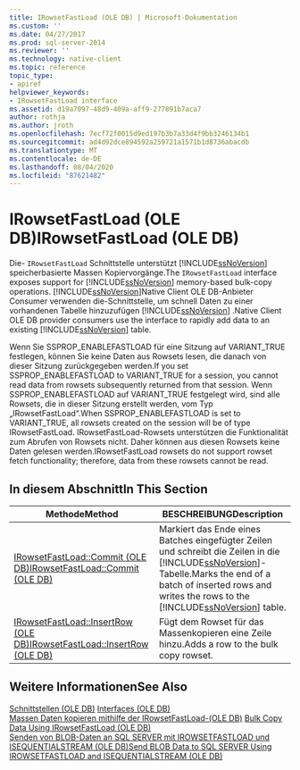 ```yaml
---
title: IRowsetFastLoad (OLE DB) | Microsoft-Dokumentation
ms.custom: ''
ms.date: 04/27/2017
ms.prod: sql-server-2014
ms.reviewer: ''
ms.technology: native-client
ms.topic: reference
topic_type:
- apiref
helpviewer_keywords:
- IRowsetFastLoad interface
ms.assetid: d19a7097-48d9-409a-aff9-277891b7aca7
author: rothja
ms.author: jroth
ms.openlocfilehash: 7ecf72f0015d9ed197b3b7a33d4f9bb3246134b1
ms.sourcegitcommit: ad4d92dce894592a259721a1571b1d8736abacdb
ms.translationtype: MT
ms.contentlocale: de-DE
ms.lasthandoff: 08/04/2020
ms.locfileid: "87621482"
---
```

# <a name="irowsetfastload-ole-db"></a><span data-ttu-id="8201f-102">IRowsetFastLoad (OLE DB)</span><span class="sxs-lookup"><span data-stu-id="8201f-102">IRowsetFastLoad (OLE DB)</span></span>
  <span data-ttu-id="8201f-103">Die- `IRowsetFastLoad` Schnittstelle unterstützt [!INCLUDE[ssNoVersion](../../includes/ssnoversion-md.md)] speicherbasierte Massen Kopiervorgänge.</span><span class="sxs-lookup"><span data-stu-id="8201f-103">The `IRowsetFastLoad` interface exposes support for [!INCLUDE[ssNoVersion](../../includes/ssnoversion-md.md)] memory-based bulk-copy operations.</span></span> [!INCLUDE[ssNoVersion](../../includes/ssnoversion-md.md)]<span data-ttu-id="8201f-104">Native Client OLE DB-Anbieter Consumer verwenden die-Schnittstelle, um schnell Daten zu einer vorhandenen Tabelle hinzuzufügen [!INCLUDE[ssNoVersion](../../includes/ssnoversion-md.md)] .</span><span class="sxs-lookup"><span data-stu-id="8201f-104">Native Client OLE DB provider consumers use the interface to rapidly add data to an existing [!INCLUDE[ssNoVersion](../../includes/ssnoversion-md.md)] table.</span></span>  
  
 <span data-ttu-id="8201f-105">Wenn Sie SSPROP_ENABLEFASTLOAD für eine Sitzung auf VARIANT_TRUE festlegen, können Sie keine Daten aus Rowsets lesen, die danach von dieser Sitzung zurückgegeben werden.</span><span class="sxs-lookup"><span data-stu-id="8201f-105">If you set SSPROP_ENABLEFASTLOAD to VARIANT_TRUE for a session, you cannot read data from rowsets subsequently returned from that session.</span></span> <span data-ttu-id="8201f-106">Wenn SSPROP_ENABLEFASTLOAD auf VARIANT_TRUE festgelegt wird, sind alle Rowsets, die in dieser Sitzung erstellt werden, vom Typ „IRowsetFastLoad“.</span><span class="sxs-lookup"><span data-stu-id="8201f-106">When SSPROP_ENABLEFASTLOAD is set to VARIANT_TRUE, all rowsets created on the session will be of type IRowsetFastLoad.</span></span> <span data-ttu-id="8201f-107">IRowsetFastLoad-Rowsets unterstützen die Funktionalität zum Abrufen von Rowsets nicht. Daher können aus diesen Rowsets keine Daten gelesen werden.</span><span class="sxs-lookup"><span data-stu-id="8201f-107">IRowsetFastLoad rowsets do not support rowset fetch functionality; therefore, data from these rowsets cannot be read.</span></span>  
  
## <a name="in-this-section"></a><span data-ttu-id="8201f-108">In diesem Abschnitt</span><span class="sxs-lookup"><span data-stu-id="8201f-108">In This Section</span></span>  
  
|<span data-ttu-id="8201f-109">Methode</span><span class="sxs-lookup"><span data-stu-id="8201f-109">Method</span></span>|<span data-ttu-id="8201f-110">BESCHREIBUNG</span><span class="sxs-lookup"><span data-stu-id="8201f-110">Description</span></span>|  
|------------|-----------------|  
|[<span data-ttu-id="8201f-111">IRowsetFastLoad::Commit &#40;OLE DB&#41;</span><span class="sxs-lookup"><span data-stu-id="8201f-111">IRowsetFastLoad::Commit &#40;OLE DB&#41;</span></span>](irowsetfastload-commit-ole-db.md)|<span data-ttu-id="8201f-112">Markiert das Ende eines Batches eingefügter Zeilen und schreibt die Zeilen in die [!INCLUDE[ssNoVersion](../../includes/ssnoversion-md.md)]-Tabelle.</span><span class="sxs-lookup"><span data-stu-id="8201f-112">Marks the end of a batch of inserted rows and writes the rows to the [!INCLUDE[ssNoVersion](../../includes/ssnoversion-md.md)] table.</span></span>|  
|[<span data-ttu-id="8201f-113">IRowsetFastLoad::InsertRow &#40;OLE DB&#41;</span><span class="sxs-lookup"><span data-stu-id="8201f-113">IRowsetFastLoad::InsertRow &#40;OLE DB&#41;</span></span>](irowsetfastload-insertrow-ole-db.md)|<span data-ttu-id="8201f-114">Fügt dem Rowset für das Massenkopieren eine Zeile hinzu.</span><span class="sxs-lookup"><span data-stu-id="8201f-114">Adds a row to the bulk copy rowset.</span></span>|  
  
## <a name="see-also"></a><span data-ttu-id="8201f-115">Weitere Informationen</span><span class="sxs-lookup"><span data-stu-id="8201f-115">See Also</span></span>  
 <span data-ttu-id="8201f-116">[Schnittstellen &#40;OLE DB&#41;](../../database-engine/dev-guide/interfaces-ole-db.md) </span><span class="sxs-lookup"><span data-stu-id="8201f-116">[Interfaces &#40;OLE DB&#41;](../../database-engine/dev-guide/interfaces-ole-db.md) </span></span>  
 <span data-ttu-id="8201f-117">[Massen Daten kopieren mithilfe der IRowsetFastLoad-&#40;OLE DB&#41;](../native-client-ole-db-how-to/bulk-copy-data-using-irowsetfastload-ole-db.md) </span><span class="sxs-lookup"><span data-stu-id="8201f-117">[Bulk Copy Data Using IRowsetFastLoad &#40;OLE DB&#41;](../native-client-ole-db-how-to/bulk-copy-data-using-irowsetfastload-ole-db.md) </span></span>  
 [<span data-ttu-id="8201f-118">Senden von BLOB-Daten an SQL SERVER mit IROWSETFASTLOAD und ISEQUENTIALSTREAM &#40;OLE DB&#41;</span><span class="sxs-lookup"><span data-stu-id="8201f-118">Send BLOB Data to SQL SERVER Using IROWSETFASTLOAD and ISEQUENTIALSTREAM &#40;OLE DB&#41;</span></span>](../native-client-ole-db-how-to/send-blob-data-to-sql-server-using-irowsetfastload-and-isequentialstream-ole-db.md)  
  
  
